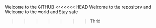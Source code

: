 Welcome to the GITHUB
<<<<<<< HEAD
Welcome to the repository and Welcome to the world  and Stay safe
>>>>>>> Thrid
